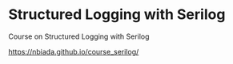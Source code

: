 # Structured Logging with Serilog
Course on Structured Logging with Serilog

https://nbiada.github.io/course_serilog/
